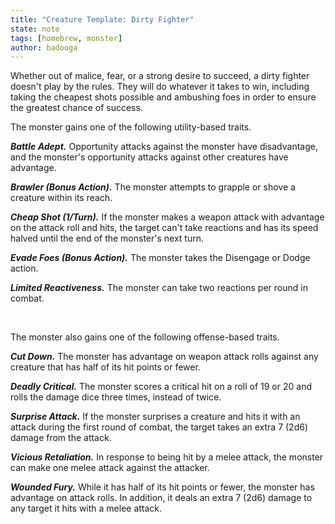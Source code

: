 ```yaml
---
title: "Creature Template: Dirty Fighter"
state: note
tags: [homebrew, monster]
author: badooga
---
```

Whether out of malice, fear, or a strong desire to succeed, a dirty fighter doesn't play by the rules. They will do whatever it takes to win, including taking the cheapest shots possible and ambushing foes in order to ensure the greatest chance of success.

The monster gains one of the following utility-based traits.

***Battle Adept.*** Opportunity attacks against the monster have disadvantage, and the monster's opportunity attacks against other creatures have advantage.

***Brawler (Bonus Action).*** The monster attempts to grapple or shove a creature within its reach.

***Cheap Shot (1/Turn).*** If the monster makes a weapon attack with advantage on the attack roll and hits, the target can't take reactions and has its speed halved until the end of the monster's next turn.

***Evade Foes (Bonus Action).*** The monster takes the Disengage or Dodge action.

***Limited Reactiveness.*** The monster can take two reactions per round in combat.

<br>

The monster also gains one of the following offense-based traits.

***Cut Down.*** The monster has advantage on weapon attack rolls against any creature that has half of its hit points or fewer.

***Deadly Critical.*** The monster scores a critical hit on a roll of 19 or 20 and rolls the damage dice three times, instead of twice.

***Surprise Attack.*** If the monster surprises a creature and hits it with an attack during the first round of combat, the target takes an extra 7 (2d6) damage from the attack.

***Vicious Retaliation.*** In response to being hit by a melee attack, the monster can make one melee attack against the attacker.

***Wounded Fury.*** While it has half of its hit points or fewer, the monster has advantage on attack rolls. In addition, it deals an extra 7 (2d6) damage to any target it hits with a melee attack.
